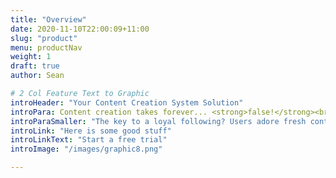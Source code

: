 ```yaml
---
title: "Overview"
date: 2020-11-10T22:00:09+11:00
slug: "product"
menu: productNav
weight: 1
draft: true
author: Sean

# 2 Col Feature Text to Graphic
introHeader: "Your Content Creation System Solution"
introPara: Content creation takes forever... <strong>false!</strong><br />How do some websites produce so much content? They’re probably using us. ContentFlame explodes your content production capacity.
introParaSmaller: "The key to a loyal following? Users adore fresh content to consume. So feed them. Empower a single user with the ability to produce the output of multiple writers"
introLink: "Here is some good stuff"
introLinkText: "Start a free trial"
introImage: "/images/graphic8.png"

---
```




